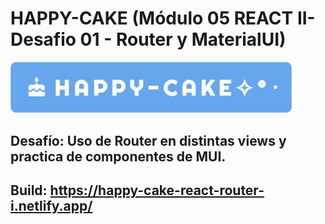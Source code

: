 # HAPPY-CAKE (Módulo 05 REACT II- Desafio 01 - Router y MaterialUI)

<img src="public/Happy_Cake_logo.PNG" width="450" height="auto">

## Desafío: Uso de Router en distintas views y practica de componentes de MUI.
## Build: https://happy-cake-react-router-i.netlify.app/
